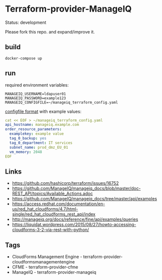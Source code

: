 # Terraform-provider-ManageIQ

Status: development

Please fork this repo. and expand/improve it.

## build

```
docker-compose up
```

## run

required environment variables:
```
MANAGEIQ_USERNAME=ldapuser01
MANAGEIQ_PASSWORD=example123
MANAGEIQ_CONFIGFILE=~/manageiq_terraform_config.yaml
```

[configfile format](https://github.com/svlentink/terraform-provider-manageiq/blob/master/config_file_format.go)
with example values:
```yaml
cat << EOF > ~/manageiq_terraform_config.yaml
api_hostname: manageiq.example.com
order_resource_parameters:
  examplekey: example value
  tag_0_backup: yes
  tag_0_department: IT services
  subnet_name: prod_dmz_EU_01
  vm_memory: 2048
EOF
```

## Links

- https://github.com/hashicorp/terraform/issues/16752
- https://github.com/ManageIQ/manageiq_docs/blob/master/doc-REST_API/topics/Available_Actions.adoc
- https://github.com/ManageIQ/manageiq_docs/tree/master/api/examples
- https://access.redhat.com/documentation/en-us/red_hat_cloudforms/4.7/html-single/red_hat_cloudforms_rest_api/index
- http://manageiq.org/docs/reference/fine/api/examples/queries
- https://liquidat.wordpress.com/2015/08/27/howto-accessing-cloudforms-3-2-via-rest-with-python/

## Tags

- CloudForms Management Engine - terraform-provider-cloudformsmanagementengine
- CFME - terraform-provider-cfme
- ManageIQ - terraform-provider-manageiq
